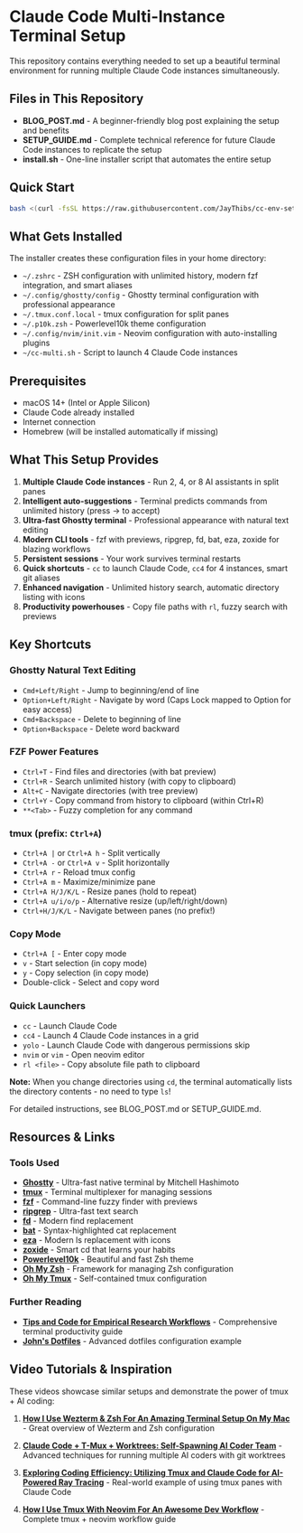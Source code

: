 # Claude Code Multi-Instance Terminal Setup

This repository contains everything needed to set up a beautiful terminal environment for running multiple Claude Code instances simultaneously.

## Files in This Repository

- **BLOG_POST.md** - A beginner-friendly blog post explaining the setup and benefits
- **SETUP_GUIDE.md** - Complete technical reference for future Claude Code instances to replicate the setup  
- **install.sh** - One-line installer script that automates the entire setup

## Quick Start

```bash
bash <(curl -fsSL https://raw.githubusercontent.com/JayThibs/cc-env-setup/main/install.sh)
```

## What Gets Installed

The installer creates these configuration files in your home directory:
- `~/.zshrc` - ZSH configuration with unlimited history, modern fzf integration, and smart aliases
- `~/.config/ghostty/config` - Ghostty terminal configuration with professional appearance
- `~/.tmux.conf.local` - tmux configuration for split panes
- `~/.p10k.zsh` - Powerlevel10k theme configuration
- `~/.config/nvim/init.vim` - Neovim configuration with auto-installing plugins
- `~/cc-multi.sh` - Script to launch 4 Claude Code instances

## Prerequisites

- macOS 14+ (Intel or Apple Silicon)
- Claude Code already installed
- Internet connection
- Homebrew (will be installed automatically if missing)

## What This Setup Provides

1. **Multiple Claude Code instances** - Run 2, 4, or 8 AI assistants in split panes
2. **Intelligent auto-suggestions** - Terminal predicts commands from unlimited history (press → to accept)
3. **Ultra-fast Ghostty terminal** - Professional appearance with natural text editing
4. **Modern CLI tools** - fzf with previews, ripgrep, fd, bat, eza, zoxide for blazing workflows
5. **Persistent sessions** - Your work survives terminal restarts
6. **Quick shortcuts** - `cc` to launch Claude Code, `cc4` for 4 instances, smart git aliases
7. **Enhanced navigation** - Unlimited history search, automatic directory listing with icons
8. **Productivity powerhouses** - Copy file paths with `rl`, fuzzy search with previews

## Key Shortcuts

### Ghostty Natural Text Editing
- `Cmd+Left/Right` - Jump to beginning/end of line
- `Option+Left/Right` - Navigate by word (Caps Lock mapped to Option for easy access)
- `Cmd+Backspace` - Delete to beginning of line
- `Option+Backspace` - Delete word backward

### FZF Power Features
- `Ctrl+T` - Find files and directories (with bat preview)
- `Ctrl+R` - Search unlimited history (with copy to clipboard)
- `Alt+C` - Navigate directories (with tree preview)
- `Ctrl+Y` - Copy command from history to clipboard (within Ctrl+R)
- `**<Tab>` - Fuzzy completion for any command

### tmux (prefix: `Ctrl+A`)
- `Ctrl+A |` or `Ctrl+A h` - Split vertically
- `Ctrl+A -` or `Ctrl+A v` - Split horizontally
- `Ctrl+A r` - Reload tmux config
- `Ctrl+A m` - Maximize/minimize pane
- `Ctrl+A H/J/K/L` - Resize panes (hold to repeat)
- `Ctrl+A u/i/o/p` - Alternative resize (up/left/right/down)
- `Ctrl+H/J/K/L` - Navigate between panes (no prefix!)

### Copy Mode
- `Ctrl+A [` - Enter copy mode
- `v` - Start selection (in copy mode)
- `y` - Copy selection (in copy mode)
- Double-click - Select and copy word

### Quick Launchers
- `cc` - Launch Claude Code
- `cc4` - Launch 4 Claude Code instances in a grid
- `yolo` - Launch Claude Code with dangerous permissions skip
- `nvim` or `vim` - Open neovim editor
- `rl <file>` - Copy absolute file path to clipboard

**Note:** When you change directories using `cd`, the terminal automatically lists the directory contents - no need to type `ls`!

For detailed instructions, see BLOG_POST.md or SETUP_GUIDE.md.

## Resources & Links

### Tools Used
- **[Ghostty](https://ghostty.org/)** - Ultra-fast native terminal by Mitchell Hashimoto
- **[tmux](https://formulae.brew.sh/formula/tmux)** - Terminal multiplexer for managing sessions
- **[fzf](https://github.com/junegunn/fzf)** - Command-line fuzzy finder with previews
- **[ripgrep](https://github.com/BurntSushi/ripgrep)** - Ultra-fast text search
- **[fd](https://github.com/sharkdp/fd)** - Modern find replacement
- **[bat](https://github.com/sharkdp/bat)** - Syntax-highlighted cat replacement
- **[eza](https://github.com/eza-community/eza)** - Modern ls replacement with icons
- **[zoxide](https://github.com/ajeetdsouza/zoxide)** - Smart cd that learns your habits
- **[Powerlevel10k](https://github.com/romkatv/powerlevel10k)** - Beautiful and fast Zsh theme
- **[Oh My Zsh](https://ohmyz.sh/)** - Framework for managing Zsh configuration
- **[Oh My Tmux](https://github.com/gpakosz/.tmux)** - Self-contained tmux configuration

### Further Reading
- **[Tips and Code for Empirical Research Workflows](https://www.lesswrong.com/posts/6P8GYb4AjtPXx6LLB/tips-and-code-for-empirical-research-workflows)** - Comprehensive terminal productivity guide
- **[John's Dotfiles](https://github.com/jplhughes/dotfiles)** - Advanced dotfiles configuration example

## Video Tutorials & Inspiration

These videos showcase similar setups and demonstrate the power of tmux + AI coding:

1. **[How I Use Wezterm & Zsh For An Amazing Terminal Setup On My Mac](https://www.youtube.com/watch?v=TTgQV21X0SQ)** - Great overview of Wezterm and Zsh configuration

2. **[Claude Code + T-Mux + Worktrees: Self-Spawning AI Coder Team](https://www.youtube.com/watch?v=bWKHPelgNgs)** - Advanced techniques for running multiple AI coders with git worktrees

3. **[Exploring Coding Efficiency: Utilizing Tmux and Claude Code for AI-Powered Ray Tracing](https://www.youtube.com/watch?v=qCW1n79Thgo)** - Real-world example of using tmux panes with Claude Code

4. **[How I Use Tmux With Neovim For An Awesome Dev Workflow](https://www.youtube.com/watch?v=U-omALWIBos)** - Complete tmux + neovim workflow guide